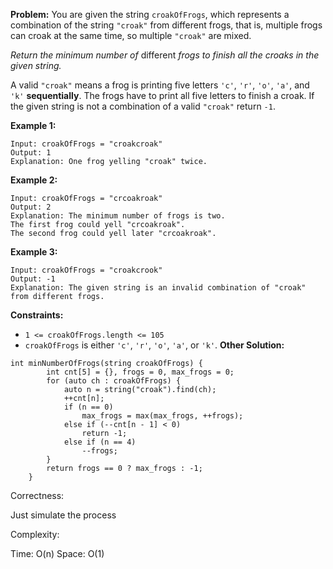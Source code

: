**Problem:**
You are given the string `croakOfFrogs`, which represents a combination of the string `"croak"` from different frogs, that is, multiple frogs can croak at the same time, so multiple `"croak"` are mixed.

*Return the minimum number of* different *frogs to finish all the croaks in the given string.*

A valid `"croak"` means a frog is printing five letters `'c'`, `'r'`, `'o'`, `'a'`, and `'k'` **sequentially**. The frogs have to print all five letters to finish a croak. If the given string is not a combination of a valid `"croak"` return `-1`.

 

**Example 1:**

```
Input: croakOfFrogs = "croakcroak"
Output: 1 
Explanation: One frog yelling "croak" twice.
```

**Example 2:**

```
Input: croakOfFrogs = "crcoakroak"
Output: 2 
Explanation: The minimum number of frogs is two. 
The first frog could yell "crcoakroak".
The second frog could yell later "crcoakroak".
```

**Example 3:**

```
Input: croakOfFrogs = "croakcrook"
Output: -1
Explanation: The given string is an invalid combination of "croak" from different frogs.
```

 

**Constraints:**

- `1 <= croakOfFrogs.length <= 105`
- `croakOfFrogs` is either `'c'`, `'r'`, `'o'`, `'a'`, or `'k'`.
**Other Solution:**
```
int minNumberOfFrogs(string croakOfFrogs) {
        int cnt[5] = {}, frogs = 0, max_frogs = 0;
        for (auto ch : croakOfFrogs) {
            auto n = string("croak").find(ch);
            ++cnt[n];
            if (n == 0)
                max_frogs = max(max_frogs, ++frogs);
            else if (--cnt[n - 1] < 0)
                return -1;
            else if (n == 4)
                --frogs;
        }
        return frogs == 0 ? max_frogs : -1;
    }
```
Correctness:

Just simulate the process

Complexity:

Time: O(n)
Space: O(1)